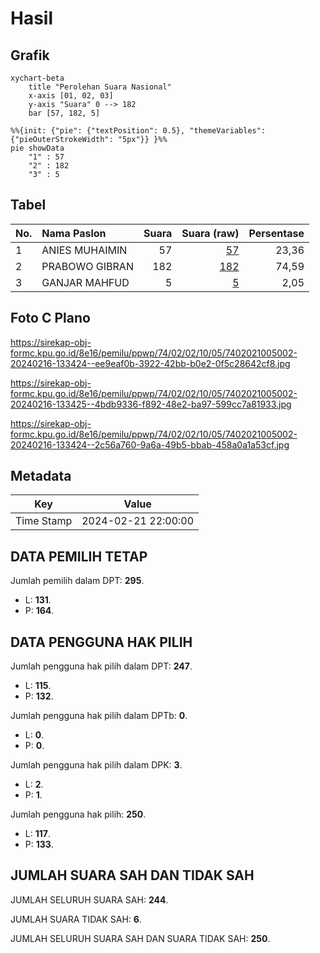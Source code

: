 # Hasil

## Grafik

```mermaid
xychart-beta
    title "Perolehan Suara Nasional"
    x-axis [01, 02, 03]
    y-axis "Suara" 0 --> 182
    bar [57, 182, 5]
```

```mermaid
%%{init: {"pie": {"textPosition": 0.5}, "themeVariables": {"pieOuterStrokeWidth": "5px"}} }%%
pie showData
    "1" : 57
    "2" : 182
    "3" : 5
```

## Tabel

| No. | Nama Paslon    | Suara | Suara (raw) | Persentase |
|:--- |:-------------- | -----:| -----------:| ----------:|
| 1   | ANIES MUHAIMIN | 57    | [57][p-1]   | 23,36      |
| 2   | PRABOWO GIBRAN | 182   | [182][p-2]  | 74,59      |
| 3   | GANJAR MAHFUD  | 5     | [5][p-3]    | 2,05       |


[p-1]: https://github.com/gigit-pemilu/pemilu-2024/blob/main/pilpres/hitung-suara/sub/74-sulawesi-tenggara/sub/02-konawe/sub/02-unaaha/sub/1005-arombu/sub/002-tps/sub/paslon-1.txt
[p-2]: https://github.com/gigit-pemilu/pemilu-2024/blob/main/pilpres/hitung-suara/sub/74-sulawesi-tenggara/sub/02-konawe/sub/02-unaaha/sub/1005-arombu/sub/002-tps/sub/paslon-2.txt
[p-3]: https://github.com/gigit-pemilu/pemilu-2024/blob/main/pilpres/hitung-suara/sub/74-sulawesi-tenggara/sub/02-konawe/sub/02-unaaha/sub/1005-arombu/sub/002-tps/sub/paslon-3.txt

## Foto C Plano

https://sirekap-obj-formc.kpu.go.id/8e16/pemilu/ppwp/74/02/02/10/05/7402021005002-20240216-133424--ee9eaf0b-3922-42bb-b0e2-0f5c28642cf8.jpg

https://sirekap-obj-formc.kpu.go.id/8e16/pemilu/ppwp/74/02/02/10/05/7402021005002-20240216-133425--4bdb9336-f892-48e2-ba97-599cc7a81933.jpg

https://sirekap-obj-formc.kpu.go.id/8e16/pemilu/ppwp/74/02/02/10/05/7402021005002-20240216-133424--2c56a760-9a6a-49b5-bbab-458a0a1a53cf.jpg


## Metadata

| Key        | Value               |
| ---------- | ------------------- |
| Time Stamp | 2024-02-21 22:00:00 |


## DATA PEMILIH TETAP

Jumlah pemilih dalam DPT: **295**.
 * L: **131**.
 * P: **164**.

## DATA PENGGUNA HAK PILIH

Jumlah pengguna hak pilih dalam DPT: **247**.
 * L: **115**.
 * P: **132**.

Jumlah pengguna hak pilih dalam DPTb: **0**.
 * L: **0**.
 * P: **0**.

Jumlah pengguna hak pilih dalam DPK: **3**.
 * L: **2**.
 * P: **1**.

Jumlah pengguna hak pilih: **250**.
 * L: **117**.
 * P: **133**.

## JUMLAH SUARA SAH DAN TIDAK SAH

JUMLAH SELURUH SUARA SAH: **244**.

JUMLAH SUARA TIDAK SAH: **6**.

JUMLAH SELURUH SUARA SAH DAN SUARA TIDAK SAH: **250**.


